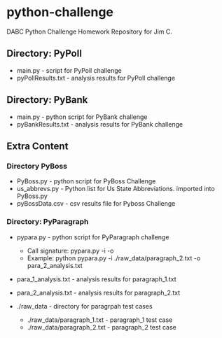 # python-challenge
DABC Python Challenge Homework Repository for Jim C.

## Directory: PyPoll

* main.py - script for PyPoll challenge
* pyPollResults.txt - analysis results for PyPoll challenge

## Directory:  PyBank

* main.py - python script for PyBank challenge
* pyBankResults.txt - analysis results for PyBank challenge

## Extra Content

### Directory PyBoss

* PyBoss.py - python script for PyBoss Challenge
* us_abbrevs.py - Python list for Us State Abbreviations.  imported into PyBoss.py
* pyBossData.csv - csv results file for Pyboss Challenge

### Directory:  PyParagraph 

* pypara.py - python script for PyParagraph challenge
    + Call signature: pypara.py -i <inputfile> -o <outputfile>
    + Example: python pypara.py -i ./raw_data/paragraph_2.txt -o  para_2_analysis.txt

* para_1_analysis.txt - analysis results for paragraph_1.txt
* para_2_analysis.txt - analysis results for paragraph_2.txt
* ./raw_data - directory for paragrpah test cases
    + ./raw_data/paragraph_1.txt - paragraph_1 test case
    + ./raw_data/paragraph_2.txt - paragraph_2 test case